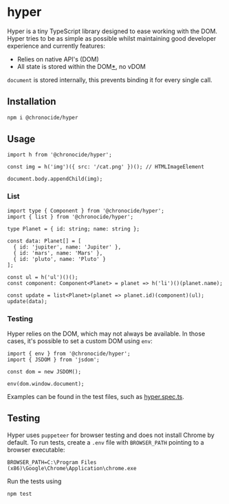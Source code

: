 # hyper

Hyper is a tiny TypeScript library designed to ease working with the DOM. Hyper tries to be as simple as possible whilst maintaining good developer experience and currently features:

 - Relies on native API's (DOM)
 - All state is stored within the DOM[*](#exception), no vDOM

<p id="exception"><code>document</code> is stored internally, this prevents binding it for every single call.</p>

## Installation

```sh
npm i @chronocide/hyper
```

## Usage

```TS
import h from '@chronocide/hyper';

const img = h('img')({ src: '/cat.png' })(); // HTMLImageElement

document.body.appendChild(img);
```

### List

```TS
import type { Component } from '@chronocide/hyper';
import { list } from '@chronocide/hyper';

type Planet = { id: string; name: string };

const data: Planet[] = [
  { id: 'jupiter', name: 'Jupiter' },
  { id: 'mars', name: 'Mars' },
  { id: 'pluto', name: 'Pluto' }
];

const ul = h('ul')()();
const component: Component<Planet> = planet => h('li')()(planet.name);

const update = list<Planet>(planet => planet.id)(component)(ul);
update(data);
```

### Testing

Hyper relies on the DOM, which may not always be available. In those cases, it's possible to set a custom DOM using `env`:

```TS
import { env } from '@chronocide/hyper';
import { JSDOM } from 'jsdom';

const dom = new JSDOM();

env(dom.window.document);
```

Examples can be found in the test files, such as [hyper.spec.ts](/src/hyper.spec.ts).

## Testing

Hyper uses `puppeteer` for browser testing and does not install Chrome by default. To run tests, create a `.env` file with `BROWSER_PATH` pointing to a browser executable:

```env
BROWSER_PATH=C:\Program Files (x86)\Google\Chrome\Application\chrome.exe
```

Run the tests using

```sh
npm test
```
